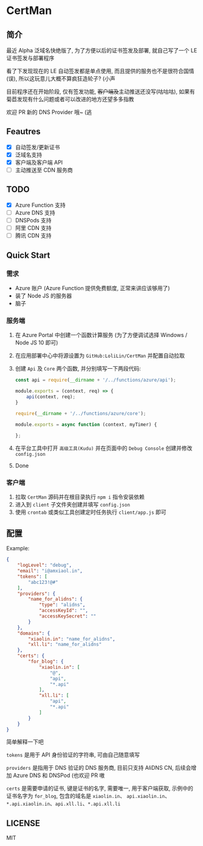 # CertMan

## 简介

最近 Alpha 泛域名快绝版了, 为了方便以后的证书签发及部署, 就自己写了一个 LE 证书签发与部署程序

看了下发现现在的 LE 自动签发都是单点使用, 而且提供的服务也不是很符合国情(误), 所以这玩意儿大概不算疯狂造轮子? (小声

目前程序还在开始阶段, 仅有签发功能, ~~客户端及~~主动推送还没写(咕咕咕), 如果有菊苣发现有什么问题或者可以改进的地方还望多多指教

欢迎 PR 新的 DNS Provider 哦~ (逃

## Feautres

- [x] 自动签发/更新证书
- [x] 泛域名支持
- [x] 客户端及客户端 API
- [ ] 主动推送至 CDN 服务商

## TODO

- [x] Azure Function 支持
- [ ] Azure DNS 支持
- [ ] DNSPods 支持
- [ ] 阿里 CDN 支持
- [ ] 腾讯 CDN 支持

## Quick Start

### 需求
- Azure 账户 (Azure Function 提供免费额度, 正常来讲应该够用了)
- 装了 Node JS 的服务器
- 脑子

### 服务端

1. 在 Azure Portal 中创建一个函数计算服务 (为了方便调试选择 Windows / Node JS 10 即可)
2. 在应用部署中心中将源设置为 `GitHub:LoliLin/CertMan` 并配置自动拉取
3. 创建 `Api` 及 `Core` 两个函数, 并分别填写一下两段代码:
    ```JavaScript
    const api = require(__dirname + '/../functions/azure/api');

    module.exports = (context, req) => {
        api(context, req);
    }
    ```

    ```JavaScript
    require(__dirname + '/../functions/azure/core');

    module.exports = async function (context, myTimer) {
        
    };
    ```

4. 在平台工具中打开 `高级工具(Kudu)` 并在页面中的 `Debug Console` 创建并修改 `config.json`
5. Done

### 客户端

1. 拉取 `CertMan` 源码并在根目录执行 `npm i` 指令安装依赖
2. 进入到 `client` 子文件夹创建并填写 `config.json`
3. 使用 `crontab` 或类似工具创建定时任务执行 `client/app.js` 即可

## 配置

Example:
```json
{
    "logLevel": "debug",
    "email": "i@amxiaol.in",
    "tokens": [
        "abc123!@#"
    ],
    "providers": {
        "name_for_alidns": {
            "type": "alidns",
            "accessKeyId": "",
            "accessKeySecret": ""
        }
    },
    "domains": {
        "xiaolin.in": "name_for_alidns",
        "xll.li": "name_for_alidns"
    },
    "certs": {
        "for_blog": {
            "xiaolin.in": [
                "@",
                "api",
                "*.api"
            ],
            "xll.li": [
                "api",
                "*.api"
            ]
        }
    }
}
```
简单解释一下吧

`tokens` 是用于 API 身份验证的字符串, 可由自己随意填写

`providers` 是指用于 DNS 验证的 DNS 服务商, 目前只支持 AliDNS CN, 后续会增加 Azure DNS 和 DNSPod (也欢迎 PR 嗷

`certs` 是需要申请的证书, 键是证书的名字, 需要唯一, 用于客户端获取, 示例中的证书名字为 `for_blog`, 包含的域名是 `xiaolin.in`、 `api.xiaolin.in`、`*.api.xiaolin.in`、`api.xll.li`、`*.api.xll.li` 

## LICENSE

MIT